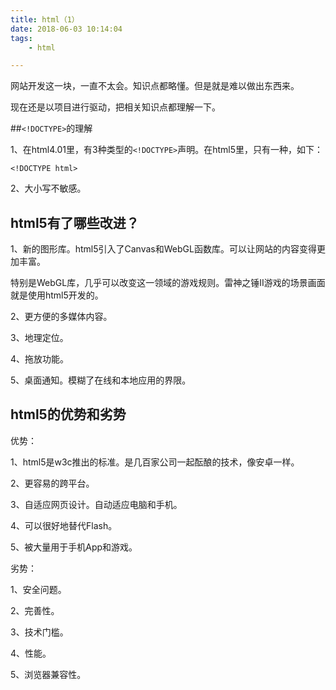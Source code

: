 ```yaml
---
title: html（1）
date: 2018-06-03 10:14:04
tags:
	- html

---
```




网站开发这一块，一直不太会。知识点都略懂。但是就是难以做出东西来。

现在还是以项目进行驱动，把相关知识点都理解一下。



##`<!DOCTYPE>`的理解

1、在html4.01里，有3种类型的`<!DOCTYPE>`声明。在html5里，只有一种，如下：

```
<!DOCTYPE html>
```

2、大小写不敏感。

## html5有了哪些改进？

1、新的图形库。html5引入了Canvas和WebGL函数库。可以让网站的内容变得更加丰富。

特别是WebGL库，几乎可以改变这一领域的游戏规则。雷神之锤II游戏的场景画面就是使用html5开发的。

2、更方便的多媒体内容。

3、地理定位。

4、拖放功能。

5、桌面通知。模糊了在线和本地应用的界限。

## html5的优势和劣势

优势：

1、html5是w3c推出的标准。是几百家公司一起酝酿的技术，像安卓一样。

2、更容易的跨平台。

3、自适应网页设计。自动适应电脑和手机。

4、可以很好地替代Flash。

5、被大量用于手机App和游戏。

劣势：

1、安全问题。

2、完善性。

3、技术门槛。

4、性能。

5、浏览器兼容性。

